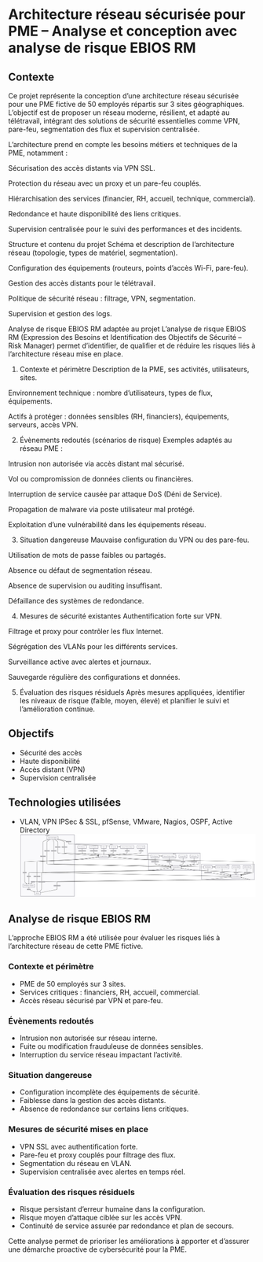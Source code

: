# Architecture réseau sécurisée pour PME – Analyse et conception avec analyse de risque EBIOS RM

## Contexte
Ce projet représente la conception d’une architecture réseau sécurisée pour une PME fictive de 50 employés répartis sur 3 sites géographiques. L’objectif est de proposer un réseau moderne, résilient, et adapté au télétravail, intégrant des solutions de sécurité essentielles comme VPN, pare-feu, segmentation des flux et supervision centralisée.

L’architecture prend en compte les besoins métiers et techniques de la PME, notamment :

Sécurisation des accès distants via VPN SSL.

Protection du réseau avec un proxy et un pare-feu couplés.

Hiérarchisation des services (financier, RH, accueil, technique, commercial).

Redondance et haute disponibilité des liens critiques.

Supervision centralisée pour le suivi des performances et des incidents.

Structure et contenu du projet
Schéma et description de l’architecture réseau (topologie, types de matériel, segmentation).

Configuration des équipements (routeurs, points d’accès Wi-Fi, pare-feu).

Gestion des accès distants pour le télétravail.

Politique de sécurité réseau : filtrage, VPN, segmentation.

Supervision et gestion des logs.

Analyse de risque EBIOS RM adaptée au projet
L’analyse de risque EBIOS RM (Expression des Besoins et Identification des Objectifs de Sécurité – Risk Manager) permet d’identifier, de qualifier et de réduire les risques liés à l’architecture réseau mise en place.

1. Contexte et périmètre
Description de la PME, ses activités, utilisateurs, sites.

Environnement technique : nombre d’utilisateurs, types de flux, équipements.

Actifs à protéger : données sensibles (RH, financiers), équipements, serveurs, accès VPN.

2. Évènements redoutés (scénarios de risque)
Exemples adaptés au réseau PME :

Intrusion non autorisée via accès distant mal sécurisé.

Vol ou compromission de données clients ou financières.

Interruption de service causée par attaque DoS (Déni de Service).

Propagation de malware via poste utilisateur mal protégé.

Exploitation d’une vulnérabilité dans les équipements réseau.

3. Situation dangereuse
Mauvaise configuration du VPN ou des pare-feu.

Utilisation de mots de passe faibles ou partagés.

Absence ou défaut de segmentation réseau.

Absence de supervision ou auditing insuffisant.

Défaillance des systèmes de redondance.

4. Mesures de sécurité existantes
Authentification forte sur VPN.

Filtrage et proxy pour contrôler les flux Internet.

Ségrégation des VLANs pour les différents services.

Surveillance active avec alertes et journaux.

Sauvegarde régulière des configurations et données.

5. Évaluation des risques résiduels
Après mesures appliquées, identifier les niveaux de risque (faible, moyen, élevé) et planifier le suivi et l’amélioration continue.

## Objectifs
- Sécurité des accès
- Haute disponibilité
- Accès distant (VPN)
- Supervision centralisée

## Technologies utilisées
- VLAN, VPN IPSec & SSL, pfSense, VMware, Nagios, OSPF, Active Directory
![image alt](https://github.com/thooo-afk/architecture-reseau-pme/blob/main/schema.png?raw=true)

## Analyse de risque EBIOS RM

L’approche EBIOS RM a été utilisée pour évaluer les risques liés à l’architecture réseau de cette PME fictive.

### Contexte et périmètre

- PME de 50 employés sur 3 sites.
- Services critiques : financiers, RH, accueil, commercial.
- Accès réseau sécurisé par VPN et pare-feu.

### Évènements redoutés

- Intrusion non autorisée sur réseau interne.
- Fuite ou modification frauduleuse de données sensibles.
- Interruption du service réseau impactant l’activité.

### Situation dangereuse

- Configuration incomplète des équipements de sécurité.
- Faiblesse dans la gestion des accès distants.
- Absence de redondance sur certains liens critiques.

### Mesures de sécurité mises en place

- VPN SSL avec authentification forte.
- Pare-feu et proxy couplés pour filtrage des flux.
- Segmentation du réseau en VLAN.
- Supervision centralisée avec alertes en temps réel.

### Évaluation des risques résiduels

- Risque persistant d’erreur humaine dans la configuration.
- Risque moyen d’attaque ciblée sur les accès VPN.
- Continuité de service assurée par redondance et plan de secours.

Cette analyse permet de prioriser les améliorations à apporter et d’assurer une démarche proactive de cybersécurité pour la PME.
